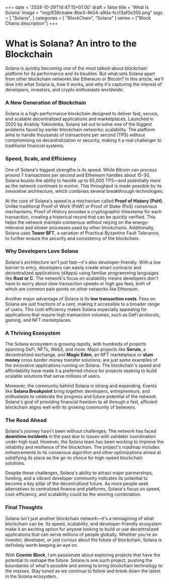 +++
date = '2024-10-29T14:47:15+01:00'
draft = false
title = 'What Is Solana'
image = "img/639cbabe-8be3-4b54-a9da-fccf3af0e350.png"
tags = [
    "Solana",
]
categories = [
    "BlockChain",
    "Solana"
]
series = ["Block Chains description"]
+++

# **What is Solana? An intro to the Blockchain**

Solana is quickly becoming one of the most talked-about blockchain platform for its performance and its troubles. But what sets Solana apart from other blockchain networks like Ethereum or Bitcoin? In this article, we'll dive into what Solana is, how it works, and why it's capturing the interest of developers, investors, and crypto enthusiasts worldwide.
<!--more-->

### **A New Generation of Blockchain**

Solana is a high-performance blockchain designed to deliver fast, secure, and scalable decentralized applications and marketplaces. Launched in 2020 by Anatoly Yakovenko, Solana set out to solve one of the biggest problems faced by earlier blockchain networks: scalability. The platform aims to handle thousands of transactions per second (TPS) without compromising on decentralization or security, making it a real challenger to traditional financial systems.

### **Speed, Scale, and Efficiency**

One of Solana's biggest strengths is its speed. While Bitcoin can process around 7 transactions per second and Ethereum handles about 15-30, Solana boasts the ability to handle up to 65,000 TPS—and potentially more as the network continues to evolve. This throughput is made possible by its innovative architecture, which combines several breakthrough technologies.

At the core of Solana's speed is a mechanism called **Proof of History (PoH)**. Unlike traditional Proof of Work (PoW) or Proof of Stake (PoS) consensus mechanisms, Proof of History provides a cryptographic timestamp for each transaction, creating a historical record that can be quickly verified. This helps the network maintain consensus without relying on the energy-intensive and slower processes used by other blockchains. Additionally, Solana uses **Tower BFT**, a variation of Practical Byzantine Fault Tolerance, to further ensure the security and consistency of the blockchain.

### **Why Developers Love Solana**

Solana's architecture isn't just fast—it's also developer-friendly. With a low barrier to entry, developers can easily create smart contracts and decentralized applications (dApps) using familiar programming languages like **Rust or C**. The network's focus on scalability means developers don't have to worry about slow transaction speeds or high gas fees, both of which are common pain points on other networks like Ethereum.

Another major advantage of Solana is its **low transaction costs**. Fees on Solana are just fractions of a cent, making it accessible to a broader range of users. This cost-efficiency makes Solana especially appealing for applications that require high transaction volumes, such as DeFi protocols, gaming, and NFT marketplaces.

### **A Thriving Ecosystem**

The Solana ecosystem is growing rapidly, with hundreds of projects spanning DeFi, NFTs, Web3, and more. Major projects like **Serum**, a decentralized exchange, and **Magic Eden**, an NFT marketplace or **slum money** cross border money transfer solutions, are just some examples of the innovative applications running on Solana. The blockchain's speed and affordability have made it a preferred choice for projects seeking to build scalable solutions that serve millions of users.

Moreover, the community behind Solana is strong and expanding. Events like **Solana Breakpoint** bring together developers, entrepreneurs, and enthusiasts to celebrate the progress and future potential of the network. Solana's goal of providing financial freedom to all through a fast, efficient blockchain aligns well with its growing community of believers.

### **The Road Ahead**

Solana's journey hasn't been without challenges. The network has faced **downtime incidents** in the past due to issues with validator coordination under high load. However, the Solana team has been working to improve the reliability and resilience of the blockchain. The project's roadmap includes enhancements to its consensus algorithm and other optimizations aimed at solidifying its place as the go-to choice for high-speed blockchain solutions.

Despite these challenges, Solana's ability to attract major partnerships, funding, and a vibrant developer community indicates its potential to become a key pillar of the decentralized future. As more people seek alternatives to centralized finance and platforms, Solana's focus on speed, cost-efficiency, and scalability could be the winning combination.

### **Final Thoughts**

Solana isn't just another blockchain network—it's a reimagining of what blockchain can be. Its speed, scalability, and developer-friendly ecosystem make it an exciting option for anyone looking to build or use decentralized applications that can serve millions of people globally. Whether you're an investor, developer, or just curious about the future of blockchain, Solana is definitely worth keeping an eye on.

With **Cosmic Block**, I am passionate about exploring projects that have the potential to reshape the future. Solana is one such project, pushing the boundaries of what's possible and aiming to bring blockchain technology to the masses. Stay tuned as we continue to follow and break down the latest in the Solana ecosystem.